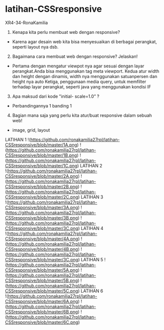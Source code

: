 # latihan-CSSresponsive
XR4-34-RonaKamilia
1. Kenapa kita perlu membuat web dengan responsive?
-   Karena agar desain web kita bisa menyesuaikan di berbagai perangkat, seperti layout nya dsb.
2. Bagaimana cara membuat web dengan responsive? Jelaskan!
-   Pertama dengan mengatur viewpot nya agar sesuai dengan layar perangkat.Anda bisa menggunakan tag meta viewport.
    Kedua atur width dan height dengan dinamis, width nya menggunakan satuanpersen dan height nya auto
    Ketiga, penggunaan media query, untuk memfilter terhadap layar perangkat, seperti java yang menggunakan kondisi IF
3.  Apa maksud dari kode "initial- scale=1.0” ?
-   Perbandingannya 1 banding 1
4. Bagian mana saja yang perlu kita atur/buat responsive dalam sebuah web!
-   image, grid, layout

LATIHAN 1
!<alt text>(https://github.com/ronakamilia27rpl/latihan-CSSresponsive/blob/master/1A.png)
!<alt text>(https://github.com/ronakamilia27rpl/latihan-CSSresponsive/blob/master/1B.png)
!<alt text>(https://github.com/ronakamilia27rpl/latihan-CSSresponsive/blob/master/1C.png)
LATIHAN 2   
!<alt text>(https://github.com/ronakamilia27rpl/latihan-CSSresponsive/blob/master/2A.png)
!<alt text>(https://github.com/ronakamilia27rpl/latihan-CSSresponsive/blob/master/2B.png)
!<alt text>(https://github.com/ronakamilia27rpl/latihan-CSSresponsive/blob/master/2C.png)
LATIHAN 3   
!<alt text>(https://github.com/ronakamilia27rpl/latihan-CSSresponsive/blob/master/3A.png)
!<alt text>(https://github.com/ronakamilia27rpl/latihan-CSSresponsive/blob/master/3B.png)
!<alt text>(https://github.com/ronakamilia27rpl/latihan-CSSresponsive/blob/master/3C.png)
LATIHAN 4  
!<alt text>(https://github.com/ronakamilia27rpl/latihan-CSSresponsive/blob/master/4A.png)
!<alt text>(https://github.com/ronakamilia27rpl/latihan-CSSresponsive/blob/master/4B.png)
!<alt text>(https://github.com/ronakamilia27rpl/latihan-CSSresponsive/blob/master/3C.png)
LATIHAN 5
!<alt text>(https://github.com/ronakamilia27rpl/latihan-CSSresponsive/blob/master/5A.png)
!<alt text>(https://github.com/ronakamilia27rpl/latihan-CSSresponsive/blob/master/5B.png)
!<alt text>(https://github.com/ronakamilia27rpl/latihan-CSSresponsive/blob/master/5C.png)
LATIHAN 6  
!<alt text>(https://github.com/ronakamilia27rpl/latihan-CSSresponsive/blob/master/6A.png)
!<alt text>(https://github.com/ronakamilia27rpl/latihan-CSSresponsive/blob/master/6B.png)
!<alt text>(https://github.com/ronakamilia27rpl/latihan-CSSresponsive/blob/master/6C.png)
